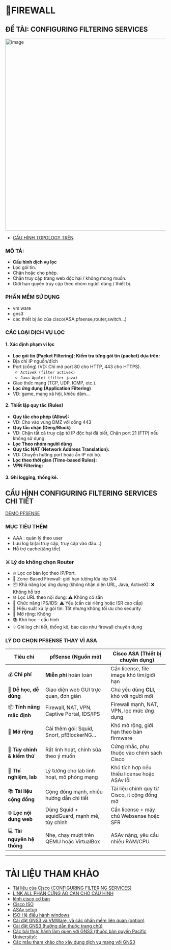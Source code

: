 # 📛FIREWALL
## ĐỀ TÀI: CONFIGURING FILTERING SERVICES
<img width="804" height="601" alt="image" src="https://github.com/user-attachments/assets/320fc6ab-881c-479f-8648-e7b0a6db76cc" />


- [CẤU HÌNH TOPOLOGY TRÊN](https://github.com/lh-dang/timhieu_tuonglua/blob/main/config_topology_tuonglua_bcnhom.md)
### MÔ TẢ: 
- **Cấu hình dịch vụ lọc**
- Lọc gói tin.
- Chặn hoặc cho phép.
- Chặn truy cập trang web độc hại / không mong muốn.
- Giới hạn quyền truy cập theo nhóm người dùng / thiết bị.
### PHẦN MỀM SỬ DỤNG
- vm ware
- gns3
- các thiết bị ảo của cisco(ASA,pfsense,router,switch...)

### CÁC LOẠI DỊCH VỤ LỌC
#### 1. Xác định phạm vi lọc
- **Lọc gói tin (Packet Filtering): Kiểm tra từng gói tin (packet) dựa trên:**
- Địa chỉ IP nguồn/đích
- Port (cổng) (VD: Chỉ mở port 80 cho HTTP, 443 cho HTTPS).
  - `ActiveX (filter activex)`
  - `Java Applet (filter java)`
- Giao thức mạng (TCP, UDP, ICMP, etc.).
- **Lọc ứng dụng (Application Filtering)**
- VD: game, mạng xã hội, khiêu dâm…
#### 2. Thiết lập quy tắc (Rules)
- **Quy tắc cho phép (Allow):**
- VD: Cho vào vùng DMZ với cổng 443
- **Quy tắc chặn (Deny/Block)**
- VD: Chặn tất cả truy cập từ IP độc hại đã biết, Chặn port 21 (FTP) nếu không sử dụng.
- **Lọc Theo nhóm người dùng**
- **Quy tắc NAT (Network Address Translation):**
- VD: Chuyển hướng port hoặc ẩn IP nội bộ.
- **Lọc theo thời gian (Time-based Rules):**
- **VPN Filtering:**
#### 3. Ghi logging, thống kê.

## CẤU HÌNH CONFIGURING FILTERING SERVICES CHI TIẾT

[DEMO PFSENSE](https://github.com/lh-dang/timhieu_tuonglua/blob/main/pfsense_demo.md)
### MỤC TIÊU THÊM
- AAA :  quản lý theo user
- Lưu log lại(ai truy cập, truy cập vào đâu...)
- Hỗ trợ cache(tăng tốc)

### ⚔️ Lý do không chọn Router
- 🔥 Lọc cơ bản lọc theo IP/Port.
- 🧨 Zone-Based Firewall: giới hạn tường lửa lớp 3/4
- 📦 Khả năng lọc ứng dụng (không nhận diện URL, Java, ActiveX): ❌ Không hỗ trợ
- 🌐 Lọc URL theo nội dung: ⚠️ Không có sẵn
- 🧠 Chức năng IPS/IDS: ⚠️ Yếu (cần cài riêng hoặc ISR cao cấp)
- 📶 Hiệu suất xử lý gói tin: 	Tốt nhưng không tối ưu cho security
- 🔌 Mở rộng:	Không
- 📚 Khó học –  cấu hình
- 💡 Ghi log chi tiết, thống kê, báo cáo như firewall chuyên dụng
  
### LÝ DO CHỌN PFSENSE THAY VÌ ASA
| Tiêu chí                    | pfSense (Nguồn mở)                          | Cisco ASA (Thiết bị chuyên dụng)             |
| --------------------------- | ------------------------------------------- | -------------------------------------------- |
| 💰 **Chi phí**              | **Miễn phí** hoàn toàn                      | Cần license, file image khó tìm/giới hạn     |
| 🧠 **Dễ học, dễ dùng**      | Giao diện web GUI trực quan, đơn giản       | Chủ yếu dùng **CLI**, khó với người mới      |
| 📦 **Tính năng mặc định**   | Firewall, NAT, VPN, Captive Portal, IDS/IPS | Firewall mạnh, NAT, VPN, lọc mức ứng dụng    |
| 🔌 **Mở rộng**              | Cài thêm gói: Squid, Snort, pfBlockerNG...  | Khó mở rộng, giới hạn theo bản firmware      |
| 🔧 **Tùy chỉnh & kiểm thử** | Rất linh hoạt, chỉnh sửa theo ý muốn        | Cứng nhắc, phụ thuộc vào chính sách Cisco    |
| 🧪 **Thí nghiệm, lab**      | Lý tưởng cho lab linh hoạt, mô phỏng mạng   | Khó tích hợp nếu thiếu license hoặc ASAv lỗi |
| 📚 **Tài liệu cộng đồng**   | Cộng đồng mạnh, nhiều hướng dẫn chi tiết    | Tài liệu chính quy từ Cisco, ít cộng đồng mở |
| 🌐 **Lọc nội dung web**     | Dùng Squid + squidGuard, mạnh mẽ, tùy chỉnh | Cần license + máy chủ Websense hoặc SFR      |
| 💻 **Tài nguyên hệ thống**  | Nhẹ, chạy mượt trên QEMU hoặc VirtualBox    | ASAv nặng, yêu cầu nhiều RAM/CPU             |

---
# TÀI LIỆU THAM KHẢO
- [Tài liệu của Cisco (CONFIGURING FILTERING SERVICES)](https://www.cisco.com/c/en/us/td/docs/security/asa/asa91/configuration/firewall/asa_91_firewall_config/protect_filter.pdf)
- [LINK ALL PHẦN CỨNG ẢO CẦN CHO CẤU HÌNH](https://github.com/hegdepavankumar/Cisco-Images-for-GNS3-and-EVE-NG)
- [lệnh cisco cơ bản](https://quantrimang.com/cong-nghe/tong-hop-lenh-ccna-cisco-162612)
- [Cisco ISO](https://drive.google.com/drive/folders/1AUD4zwBhoVQW0SOOQr_mM-HNnfDVbdPl)
- [ASAv setup](https://www.gns3.com/community/featured/how-to-configure-any-asav-qcow2-)
- [ISO Hệ điều hành windows](https://docs.google.com/spreadsheets/d/1o5dmOw8jBCVGxFmlMOsKgoIKULMY7tk-TCSz67IJMc4/pubhtml?fbclid=IwAR2na-Puvgad5JfJz60OWF8xFd9loYG5UcC5Of4BlFnAGRXsk4vwA_B2f5w#)
- [Cài đặt GNS3 và VMWare, và các phần mềm liên quan (option)](https://github.com/bowlercbtlabs/Ansible-GNS3-Lab-Setup-part-1-GNS3-VMWare-Workstation-Ubuntu-and-Cisco-IOS-Install-/blob/main/Step%20By%20Step%20Guide.md)
- [Cài đặt GNS3 (hướng dẫn thuộc trang chủ)](https://docs.gns3.com/docs/getting-started/installation/windows/#introduction)
- [Các bài thực hành làm quen với GNS3 (thuộc bản quyền Pacific University):](https://cyberlab.pacific.edu/courses/comp177/labs/lab-1-gns3)
- [Các mẫu tham khảo cho xây dựng dịch vụ mạng với GNS3](https://gns3.com/marketplace/labs)

